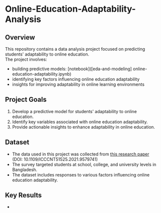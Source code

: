 # Online-Education-Adaptability-Analysis
## Overview
This repository contains a data analysis project focused on predicting students' adaptability to online education.  
The project involves:
- building predictive models: [notebook]([eda-and-modeling] online-education-adaptability.ipynb)
- identifying key factors influencing online education adaptability
- insights for improving adaptability in online learning environments

## Project Goals
1. Develop a predictive model for students' adaptability to online education.
2. Identify key variables associated with online education adaptability.
3. Provide actionable insights to enhance adaptability in online education.

## Dataset
- The data used in this project was collected from [this research paper](https://www.researchgate.net/publication/355891881_Students'_Adaptability_Level_Prediction_in_Online_Education_using_Machine_Learning_Approaches) (DOI: 10.1109/ICCCNT51525.2021.9579741)
- The survey targeted students at school, college, and university levels in Bangladesh.
- The dataset includes responses to various factors influencing online education adaptability.

## Key Results
- 
